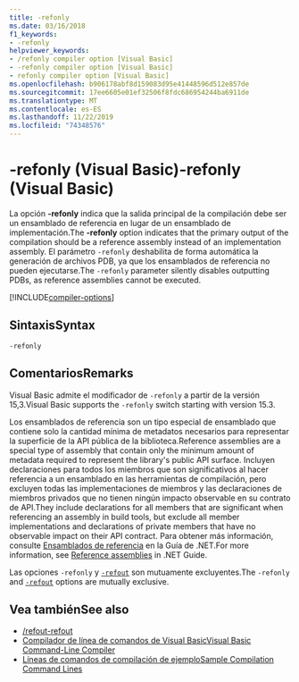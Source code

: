 ```yaml
---
title: -refonly
ms.date: 03/16/2018
f1_keywords:
- -refonly
helpviewer_keywords:
- /refonly compiler option [Visual Basic]
- -refonly compiler option [Visual Basic]
- refonly compiler option [Visual Basic]
ms.openlocfilehash: b906178abf8d159083d95e41448596d512e857de
ms.sourcegitcommit: 17ee6605e01ef32506f8fdc686954244ba6911de
ms.translationtype: MT
ms.contentlocale: es-ES
ms.lasthandoff: 11/22/2019
ms.locfileid: "74348576"
---
```

# <a name="-refonly-visual-basic"></a><span data-ttu-id="c8c8c-102">-refonly (Visual Basic)</span><span class="sxs-lookup"><span data-stu-id="c8c8c-102">-refonly (Visual Basic)</span></span>

<span data-ttu-id="c8c8c-103">La opción **-refonly** indica que la salida principal de la compilación debe ser un ensamblado de referencia en lugar de un ensamblado de implementación.</span><span class="sxs-lookup"><span data-stu-id="c8c8c-103">The **-refonly** option indicates that the primary output of the compilation should be a reference assembly instead of an implementation assembly.</span></span> <span data-ttu-id="c8c8c-104">El parámetro `-refonly` deshabilita de forma automática la generación de archivos PDB, ya que los ensamblados de referencia no pueden ejecutarse.</span><span class="sxs-lookup"><span data-stu-id="c8c8c-104">The `-refonly` parameter silently disables outputting PDBs, as reference assemblies cannot be executed.</span></span>

[!INCLUDE[compiler-options](~/includes/compiler-options.md)]

## <a name="syntax"></a><span data-ttu-id="c8c8c-105">Sintaxis</span><span class="sxs-lookup"><span data-stu-id="c8c8c-105">Syntax</span></span>

```console
-refonly
```

## <a name="remarks"></a><span data-ttu-id="c8c8c-106">Comentarios</span><span class="sxs-lookup"><span data-stu-id="c8c8c-106">Remarks</span></span>

<span data-ttu-id="c8c8c-107">Visual Basic admite el modificador de `-refonly` a partir de la versión 15,3.</span><span class="sxs-lookup"><span data-stu-id="c8c8c-107">Visual Basic supports the `-refonly` switch starting with version 15.3.</span></span>

<span data-ttu-id="c8c8c-108">Los ensamblados de referencia son un tipo especial de ensamblado que contiene solo la cantidad mínima de metadatos necesarios para representar la superficie de la API pública de la biblioteca.</span><span class="sxs-lookup"><span data-stu-id="c8c8c-108">Reference assemblies are a special type of assembly that contain only the minimum amount of metadata required to represent the library's public API surface.</span></span> <span data-ttu-id="c8c8c-109">Incluyen declaraciones para todos los miembros que son significativos al hacer referencia a un ensamblado en las herramientas de compilación, pero excluyen todas las implementaciones de miembros y las declaraciones de miembros privados que no tienen ningún impacto observable en su contrato de API.</span><span class="sxs-lookup"><span data-stu-id="c8c8c-109">They include declarations for all members that are significant when referencing an assembly in build tools, but exclude all member implementations and declarations of private members that have no observable impact on their API contract.</span></span> <span data-ttu-id="c8c8c-110">Para obtener más información, consulte [Ensamblados de referencia](../../../standard/assembly/reference-assemblies.md) en la Guía de .NET.</span><span class="sxs-lookup"><span data-stu-id="c8c8c-110">For more information, see [Reference assemblies](../../../standard/assembly/reference-assemblies.md) in .NET Guide.</span></span>

<span data-ttu-id="c8c8c-111">Las opciones `-refonly` y [`-refout`](refout-compiler-option.md) son mutuamente excluyentes.</span><span class="sxs-lookup"><span data-stu-id="c8c8c-111">The `-refonly` and [`-refout`](refout-compiler-option.md) options are mutually exclusive.</span></span>

## <a name="see-also"></a><span data-ttu-id="c8c8c-112">Vea también</span><span class="sxs-lookup"><span data-stu-id="c8c8c-112">See also</span></span>

- [<span data-ttu-id="c8c8c-113">/refout</span><span class="sxs-lookup"><span data-stu-id="c8c8c-113">-refout</span></span>](refout-compiler-option.md)
- [<span data-ttu-id="c8c8c-114">Compilador de línea de comandos de Visual Basic</span><span class="sxs-lookup"><span data-stu-id="c8c8c-114">Visual Basic Command-Line Compiler</span></span>](index.md)
- [<span data-ttu-id="c8c8c-115">Líneas de comandos de compilación de ejemplo</span><span class="sxs-lookup"><span data-stu-id="c8c8c-115">Sample Compilation Command Lines</span></span>](sample-compilation-command-lines.md)
